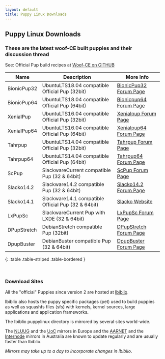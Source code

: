 ```yaml
---
layout: default
title: Puppy Linux Downloads
---
```

## Puppy Linux Downloads

### These are the latest woof-CE built puppies and their discussion thread

See: Official Pup build recipes at [Woof-CE on GITHUB]

|  Name          |       Description                                | More Info                   |
|----------------|--------------------------------------------------|-----------------------------|
|BionicPup32     |UbuntuLTS18.04 compatible Official Pup (32bit)    |[BionicPup32 Forum Page][b32]|
|BionicPup64     |UbuntuLTS18.04 compatible Official Pup (64bit)    |[Bionicpup64 Forum Page][b64]|
|XenialPup       |UbuntuLTS16.04 compatible Official Pup (32bit)    |[Xenialpup Forum Page][x32]  |
|XenialPup64     |UbuntuLTS16.04 compatible Official Pup (64bit)    |[Xenialpup64 Forum Page][x64]|
|Tahrpup         |UbuntuLTS14.04 compatible Official Pup (32bit)    |[Tahrpup Forum Page][t32]    |
|Tahrpup64       |UbuntuLTS14.04 compatible Official Pup (64bit)    |[Tahrpup64 Forum Page][t64]  |
|ScPup           |SlackwareCurrent compatible Pup (32 & 64bit)      |[ScPup Forum Page][slc]      |
|Slacko14.2      |Slackware14.2 compatible Pup (32 & 64bit)         |[Slacko14.2 Forum Page][slb] |
|Slacko14.1      |Slackware14.1 compatible Official Pup (32 & 64bit)|[Slacko Website][sla]        |
|LxPupSc         |SlackwareCurrent Pup with LXDE (32 & 64bit)       |[LxPupSc Forum Page][lxp]    |
|DPupStretch     |DebianStretch compatible Pup (32bit)              |[DPupStretch Forum Page][dps]|
|DpupBuster      |DebianBuster compatible Pup (32 & 64bit)          |[DpupBuster Forum Page][dpb] |
{: .table .table-striped .table-bordered }

[Woof-CE on GITHUB]: https://github.com/puppylinux-woof-CE/woof-CE/tree/testing/woof-distro
[sla]: http://slacko.eezy.xyz
[t32]: http://murga-linux.com/puppy/viewtopic.php?t=96178
[t64]: http://murga-linux.com/puppy/viewtopic.php?t=96748
[lxp]: http://murga-linux.com/puppy/viewtopic.php?t=101527
[slb]: http://murga-linux.com/puppy/viewtopic.php?t=108017
[x32]: http://murga-linux.com/puppy/viewtopic.php?t=106479
[x64]: http://murga-linux.com/puppy/viewtopic.php?t=107331
[b32]: http://murga-linux.com/puppy/viewtopic.php?t=113244
[b64]: http://murga-linux.com/puppy/viewtopic.php?t=114311
[slc]: http://murga-linux.com/puppy/viewtopic.php?t=114980
[dps]: http://murga-linux.com/puppy/viewtopic.php?t=112125
[dpb]: http://murga-linux.com/puppy/viewtopic.php?t=116615

<br/>

### Download Sites

All the "official" Puppies since version 2 are hosted at [Ibiblio](http://distro.ibiblio.org/puppylinux/).

Ibiblio also hosts the puppy specific packages (pet) used to build puppies as 
well as squashfs files (sfs) with kernels, kernel sources, large applications 
and application frameworks.

The Ibiblio puppylinux directory is mirrored by several sites world-wide.

The [NLUUG](http://ftp.nluug.nl/ftp/pub/os/Linux/distr/puppylinux/) and the 
[UoC](http://ftp.cc.uoc.gr/mirrors/linux/puppylinux/) mirrors in Europe and 
the [AARNET](http://mirror.aarnet.edu.au/pub/puppylinux/) and the 
[Internode](http://mirror.internode.on.net/pub/puppylinux/) mirrors in 
Australia are known to update regularly and are usually faster than Ibiblio.

_Mirrors may take up to a day to incorporate changes in Ibiblio_.
